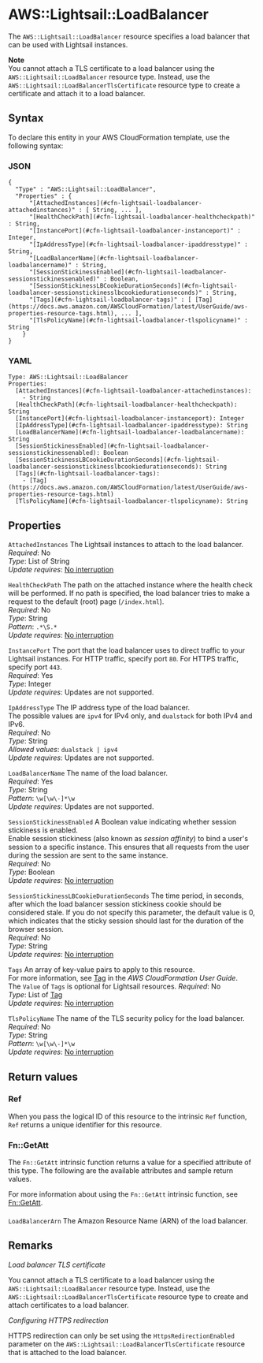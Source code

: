 # AWS::Lightsail::LoadBalancer<a name="aws-resource-lightsail-loadbalancer"></a>

The `AWS::Lightsail::LoadBalancer` resource specifies a load balancer that can be used with Lightsail instances\.

**Note**  
You cannot attach a TLS certificate to a load balancer using the `AWS::Lightsail::LoadBalancer` resource type\. Instead, use the `AWS::Lightsail::LoadBalancerTlsCertificate` resource type to create a certificate and attach it to a load balancer\.

## Syntax<a name="aws-resource-lightsail-loadbalancer-syntax"></a>

To declare this entity in your AWS CloudFormation template, use the following syntax:

### JSON<a name="aws-resource-lightsail-loadbalancer-syntax.json"></a>

```
{
  "Type" : "AWS::Lightsail::LoadBalancer",
  "Properties" : {
      "[AttachedInstances](#cfn-lightsail-loadbalancer-attachedinstances)" : [ String, ... ],
      "[HealthCheckPath](#cfn-lightsail-loadbalancer-healthcheckpath)" : String,
      "[InstancePort](#cfn-lightsail-loadbalancer-instanceport)" : Integer,
      "[IpAddressType](#cfn-lightsail-loadbalancer-ipaddresstype)" : String,
      "[LoadBalancerName](#cfn-lightsail-loadbalancer-loadbalancername)" : String,
      "[SessionStickinessEnabled](#cfn-lightsail-loadbalancer-sessionstickinessenabled)" : Boolean,
      "[SessionStickinessLBCookieDurationSeconds](#cfn-lightsail-loadbalancer-sessionstickinesslbcookiedurationseconds)" : String,
      "[Tags](#cfn-lightsail-loadbalancer-tags)" : [ [Tag](https://docs.aws.amazon.com/AWSCloudFormation/latest/UserGuide/aws-properties-resource-tags.html), ... ],
      "[TlsPolicyName](#cfn-lightsail-loadbalancer-tlspolicyname)" : String
    }
}
```

### YAML<a name="aws-resource-lightsail-loadbalancer-syntax.yaml"></a>

```
Type: AWS::Lightsail::LoadBalancer
Properties:
  [AttachedInstances](#cfn-lightsail-loadbalancer-attachedinstances):
    - String
  [HealthCheckPath](#cfn-lightsail-loadbalancer-healthcheckpath): String
  [InstancePort](#cfn-lightsail-loadbalancer-instanceport): Integer
  [IpAddressType](#cfn-lightsail-loadbalancer-ipaddresstype): String
  [LoadBalancerName](#cfn-lightsail-loadbalancer-loadbalancername): String
  [SessionStickinessEnabled](#cfn-lightsail-loadbalancer-sessionstickinessenabled): Boolean
  [SessionStickinessLBCookieDurationSeconds](#cfn-lightsail-loadbalancer-sessionstickinesslbcookiedurationseconds): String
  [Tags](#cfn-lightsail-loadbalancer-tags):
    - [Tag](https://docs.aws.amazon.com/AWSCloudFormation/latest/UserGuide/aws-properties-resource-tags.html)
  [TlsPolicyName](#cfn-lightsail-loadbalancer-tlspolicyname): String
```

## Properties<a name="aws-resource-lightsail-loadbalancer-properties"></a>

`AttachedInstances` <a name="cfn-lightsail-loadbalancer-attachedinstances"></a>
The Lightsail instances to attach to the load balancer\.  
_Required_: No  
_Type_: List of String  
_Update requires_: [No interruption](https://docs.aws.amazon.com/AWSCloudFormation/latest/UserGuide/using-cfn-updating-stacks-update-behaviors.html#update-no-interrupt)

`HealthCheckPath` <a name="cfn-lightsail-loadbalancer-healthcheckpath"></a>
The path on the attached instance where the health check will be performed\. If no path is specified, the load balancer tries to make a request to the default \(root\) page \(`/index.html`\)\.  
_Required_: No  
_Type_: String  
_Pattern_: `.*\S.*`  
_Update requires_: [No interruption](https://docs.aws.amazon.com/AWSCloudFormation/latest/UserGuide/using-cfn-updating-stacks-update-behaviors.html#update-no-interrupt)

`InstancePort` <a name="cfn-lightsail-loadbalancer-instanceport"></a>
The port that the load balancer uses to direct traffic to your Lightsail instances\. For HTTP traffic, specify port `80`\. For HTTPS traffic, specify port `443`\.  
_Required_: Yes  
_Type_: Integer  
_Update requires_: Updates are not supported\.

`IpAddressType` <a name="cfn-lightsail-loadbalancer-ipaddresstype"></a>
The IP address type of the load balancer\.  
The possible values are `ipv4` for IPv4 only, and `dualstack` for both IPv4 and IPv6\.  
_Required_: No  
_Type_: String  
_Allowed values_: `dualstack | ipv4`  
_Update requires_: Updates are not supported\.

`LoadBalancerName` <a name="cfn-lightsail-loadbalancer-loadbalancername"></a>
The name of the load balancer\.  
_Required_: Yes  
_Type_: String  
_Pattern_: `\w[\w\-]*\w`  
_Update requires_: Updates are not supported\.

`SessionStickinessEnabled` <a name="cfn-lightsail-loadbalancer-sessionstickinessenabled"></a>
A Boolean value indicating whether session stickiness is enabled\.  
Enable session stickiness \(also known as _session affinity_\) to bind a user's session to a specific instance\. This ensures that all requests from the user during the session are sent to the same instance\.  
_Required_: No  
_Type_: Boolean  
_Update requires_: [No interruption](https://docs.aws.amazon.com/AWSCloudFormation/latest/UserGuide/using-cfn-updating-stacks-update-behaviors.html#update-no-interrupt)

`SessionStickinessLBCookieDurationSeconds` <a name="cfn-lightsail-loadbalancer-sessionstickinesslbcookiedurationseconds"></a>
The time period, in seconds, after which the load balancer session stickiness cookie should be considered stale\. If you do not specify this parameter, the default value is 0, which indicates that the sticky session should last for the duration of the browser session\.  
_Required_: No  
_Type_: String  
_Update requires_: [No interruption](https://docs.aws.amazon.com/AWSCloudFormation/latest/UserGuide/using-cfn-updating-stacks-update-behaviors.html#update-no-interrupt)

`Tags` <a name="cfn-lightsail-loadbalancer-tags"></a>
An array of key\-value pairs to apply to this resource\.  
For more information, see [Tag](https://docs.aws.amazon.com/AWSCloudFormation/latest/UserGuide/aws-properties-resource-tags.html) in the _AWS CloudFormation User Guide_\.  
The `Value` of `Tags` is optional for Lightsail resources\.
_Required_: No  
_Type_: List of [Tag](https://docs.aws.amazon.com/AWSCloudFormation/latest/UserGuide/aws-properties-resource-tags.html)  
_Update requires_: [No interruption](https://docs.aws.amazon.com/AWSCloudFormation/latest/UserGuide/using-cfn-updating-stacks-update-behaviors.html#update-no-interrupt)

`TlsPolicyName` <a name="cfn-lightsail-loadbalancer-tlspolicyname"></a>
The name of the TLS security policy for the load balancer\.  
_Required_: No  
_Type_: String  
_Pattern_: `\w[\w\-]*\w`  
_Update requires_: [No interruption](https://docs.aws.amazon.com/AWSCloudFormation/latest/UserGuide/using-cfn-updating-stacks-update-behaviors.html#update-no-interrupt)

## Return values<a name="aws-resource-lightsail-loadbalancer-return-values"></a>

### Ref<a name="aws-resource-lightsail-loadbalancer-return-values-ref"></a>

When you pass the logical ID of this resource to the intrinsic `Ref` function, `Ref` returns a unique identifier for this resource\.

### Fn::GetAtt<a name="aws-resource-lightsail-loadbalancer-return-values-fn--getatt"></a>

The `Fn::GetAtt` intrinsic function returns a value for a specified attribute of this type\. The following are the available attributes and sample return values\.

For more information about using the `Fn::GetAtt` intrinsic function, see [Fn::GetAtt](https://docs.aws.amazon.com/AWSCloudFormation/latest/UserGuide/intrinsic-function-reference-getatt.html)\.

#### <a name="aws-resource-lightsail-loadbalancer-return-values-fn--getatt-fn--getatt"></a>

`LoadBalancerArn` <a name="LoadBalancerArn-fn::getatt"></a>
The Amazon Resource Name \(ARN\) of the load balancer\.

## Remarks<a name="aws-resource-lightsail-loadbalancer--remarks"></a>

_Load balancer TLS certificate_

You cannot attach a TLS certificate to a load balancer using the `AWS::Lightsail::LoadBalancer` resource type\. Instead, use the `AWS::Lightsail::LoadBalancerTlsCertificate` resource type to create and attach certificates to a load balancer\.

_Configuring HTTPS redirection_

HTTPS redirection can only be set using the `HttpsRedirectionEnabled` parameter on the `AWS::Lightsail::LoadBalancerTlsCertificate` resource that is attached to the load balancer\.
